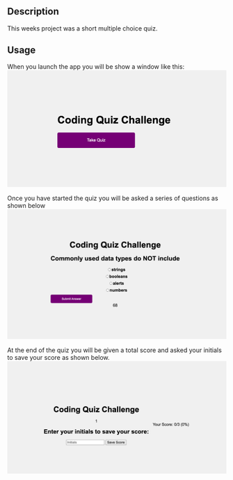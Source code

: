 # <wk4c>

## Description

This weeks project was a short multiple choice quiz.

## Usage

When you launch the app you will be show a window like this:
![start quiz](images/Screenshot%202023-07-10%20at%203.40.27%20PM.png)




Once you have started the quiz you will be asked a series of questions as shown below
![quiz questions](images/Screenshot%202023-07-10%20at%203.36.12%20PM.png)

At the end of the quiz you will be given a total score and asked your initials to save your score as shown below.
![end quiz](images/Screenshot%202023-07-10%20at%203.36.34%20PM.png)
    

